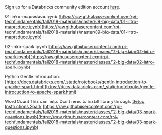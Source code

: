 Sign up for a Databricks community edition account [here](https://databricks.com/try-databricks).


01-intro-mapreduce.ipynb
[https://raw.githubusercontent.com/rpi-techfundamentals/fall2018-materials/master/09-big-data/01-intro-mapreduce.ipynb](https://raw.githubusercontent.com/rpi-techfundamentals/fall2018-materials/master/09-big-data/01-intro-mapreduce.ipynb)

02-intro-spark.ipynb
[https://raw.githubusercontent.com/rpi-techfundamentals/fall2018-materials/master/classes/12-big-data/02-intro-spark.ipynb](https://raw.githubusercontent.com/rpi-techfundamentals/fall2018-materials/master/classes/12-big-data/02-intro-spark.ipynb)

Python Gentle Introduction.
[https://docs.databricks.com/_static/notebooks/gentle-introduction-to-apache-spark.html](https://docs.databricks.com/_static/notebooks/gentle-introduction-to-apache-spark.html)

Word Count
This can help. Don't need to install library through.
[Setup Instructions Spark](https://www.youtube.com/watch?v=UekrdX_klgk)
[https://raw.githubusercontent.com/rpi-techfundamentals/fall2018-materials/master/classes/12-big-data/03-spark-questions.ipynb](https://raw.githubusercontent.com/rpi-techfundamentals/fall2018-materials/master/classes/12-big-data/03-spark-questions.ipynb)
